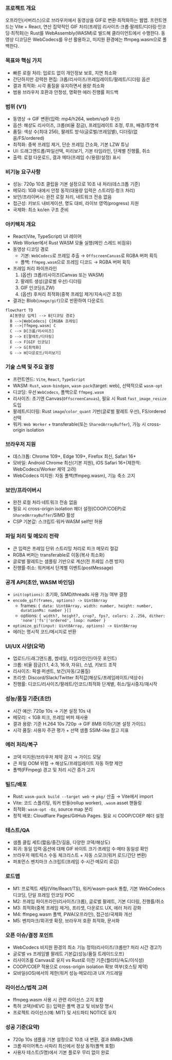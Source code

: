 ### 프로젝트 개요

오프라인(서버리스)으로 브라우저에서 동영상을 GIF로 변환·최적화하는 웹앱. 프런트엔드는 Vite + React, 연산 집약적인 GIF 처리(프레임 리사이즈·크롭·팔레트/디더링·인코딩·최적화)는 Rust를 WebAssembly(WASM)로 빌드해 클라이언트에서 수행한다. 동영상 디코딩은 WebCodecs를 우선 활용하고, 미지원 환경에는 ffmpeg.wasm으로 폴백한다.

### 목표와 핵심 가치

- 빠른 로컬 처리: 업로드 없이 개인정보 보호, 지연 최소화
- 간단하지만 강력한 편집: 크롭/리사이즈/프레임레이트/팔레트/디더링 옵션
- 결과 최적화: 시각 품질을 유지하면서 용량 최소화
- 범용 브라우저 호환과 안정성, 명확한 에러·진행률 피드백

### 범위 (V1)

- 동영상 → GIF 변환(입력: mp4/h264, webm/vp9 우선)
- 옵션: 해상도 리사이즈, 크롭(비율 잠금), 프레임레이트 조정, 루프, 배경/투명색
- 품질: 색상 수(최대 256), 팔레트 방식(글로벌/프레임별), 디더링(없음/FS/ordered)
- 최적화: 중복 프레임 제거, 단순 프레임 간소화, 기본 LZW 튜닝
- UI: 드래그앤드롭/파일선택, 미리보기, 기본 타임라인, 단계별 진행률, 취소
- 출력: 로컬 다운로드, 결과 메타(프레임 수/용량/설정) 표시

### 비기능 요구사항

- 성능: 720p 10초 클립을 기본 설정으로 10초 내 처리(데스크톱 기준)
- 메모리: 1GB 내에서 안정 동작(대용량 입력은 스트리밍·청크 처리)
- 보안/프라이버시: 완전 로컬 처리, 네트워크 전송 없음
- 접근성: 키보드 내비게이션, 명도 대비, 라이브 영역(progress) 지원
- 국제화: 최소 ko/en 구조 준비

### 아키텍처 개요

- React(Vite, TypeScript) UI 레이어
- Web Worker에서 Rust WASM 모듈 실행(메인 스레드 비점유)
- 동영상 디코딩 경로
  - 기본: `WebCodecs`로 프레임 추출 → `OffscreenCanvas`로 RGBA 버퍼 획득
  - 폴백: `ffmpeg.wasm`으로 프레임 디코드 → RGBA 버퍼 획득
- 프레임 처리 파이프라인
  1) (옵션) 크롭/리사이즈(Canvas 또는 WASM)
  2) 팔레트 생성(글로벌 우선)·디더링
  3) GIF 인코딩(LZW)
  4) (옵션) 후처리 최적화(중복 프레임 제거/지속시간 조정)
- 결과는 Blob(`image/gif`)으로 반환하여 다운로드

```mermaid
flowchart TD
  A[동영상 입력] --> B{디코딩 경로}
  B -->|WebCodecs| C[RGBA 프레임]
  B -->|ffmpeg.wasm| C
  C --> D[크롭/리사이즈]
  D --> E[팔레트/디더링]
  E --> F[GIF 인코딩]
  F --> G[최적화]
  G --> H[다운로드/미리보기]
```

### 기술 스택 및 주요 결정

- 프런트엔드: `Vite`, `React`, `TypeScript`
- WASM: `Rust`, `wasm-bindgen`, `wasm-pack`(target: web), 선택적으로 `wasm-opt`
- 디코딩: 우선 `WebCodecs`, 폴백으로 `ffmpeg.wasm`
- 리사이즈: 초기엔 Canvas(`OffscreenCanvas`), 필요 시 Rust `fast_image_resize` 도입
- 팔레트/디더링: Rust `image`/`color_quant` 기반(글로벌 팔레트 우선), FS/ordered 선택
- 워커: `Web Worker` + transferable(또는 `SharedArrayBuffer`), 가능 시 cross-origin isolation

### 브라우저 지원

- 데스크톱: Chrome 109+, Edge 109+, Firefox 최신, Safari 16+
- 모바일: Android Chrome 최신(기본 지원), iOS Safari 16+(제한적: WebCodecs/Worker 제약 고려)
- WebCodecs 미지원: 자동 폴백(ffmpeg.wasm), 기능 축소 고지

### 보안/프라이버시

- 완전 로컬 처리·네트워크 전송 없음
- 필요 시 cross-origin isolation 헤더 설정(COOP/COEP)로 `SharedArrayBuffer`/SIMD 활성
- CSP 기본값: 스크립트·워커·WASM self만 허용

### 파일 처리 및 메모리 전략

- 큰 입력은 프레임 단위 스트리밍 처리로 피크 메모리 절감
- RGBA 버퍼는 transferable로 이동(복사 최소화)
- 글로벌 팔레트는 샘플링 기반으로 계산(전 프레임 스캔 방지)
- 진행률·취소: 워커에서 단계별 이벤트(postMessage)

### 공개 API(초안, WASM 바인딩)

- `init(options)`: 초기화, SIMD/threads 사용 가능 여부 결정
- `encode_gif(frames, options) -> Uint8Array`
  - frames: `{ data: Uint8Array, width: number, height: number, durationMs: number }[]`
  - options: `{ width?, height?, crop?, fps?, colors: 2..256, dither: 'none'|'fs'|'ordered', loop: number }`
- `optimize_gif(input: Uint8Array, options) -> Uint8Array`
- 에러는 명시적 코드/메시지로 반환

### UI/UX 사양(요약)

- 업로드/드래그앤드롭, 썸네일, 타임라인(인/아웃 포인트)
- 크롭: 비율 잠금(1:1, 4:3, 16:9, 자유), 스냅, 키보드 조작
- 리사이즈: 픽셀·퍼센트, 보간(자동/고품질)
- 프리셋: Discord/Slack/Twitter 최적값(해상도/프레임레이트/색상수)
- 진행률: 디코드/리사이즈/팔레트/인코드/최적화 단계별, 취소/일시중지/재시작

### 성능/품질 기준(초안)

- 시간 예산: 720p 10s → 기본 설정 10s 내
- 메모리: < 1GB 피크, 프레임 버퍼 재사용
- 결과 용량: 기준 H.264 10s 720p → GIF 8MB 이하(기본 설정 가이드)
- 시각 품질: 사용자 주관 평가 + 선택 샘플 SSIM-like 참고 지표

### 에러 처리/복구

- 코덱 미지원/브라우저 제약 감지 → 가이드 모달
- 큰 파일 OOM 위험 → 해상도/프레임레이트 자동 하향 제안
- 폴백(FFmpeg) 경고 및 처리 시간 증가 고지

### 빌드/배포

- Rust: `wasm-pack build --target web` → `pkg/` 산출 → Vite에서 import
- Vite: 코드 스플리팅, 워커 번들(rollup worker), `.wasm` asset 핸들링
- 최적화: `wasm-opt -Oz`, source map 분리
- 정적 배포: Cloudflare Pages/GitHub Pages. 필요 시 COOP/COEP 헤더 설정

### 테스트/QA

- 샘플 클립 세트(짧음/중간/길음, 다양한 코덱/해상도)
- 회귀: 동일 입력·옵션에 대해 GIF 바이트 크기·프레임 수·메타 동일성 확인
- 브라우저 매트릭스 수동 체크리스트 + 자동 스모크(워커 로드/간단 변환)
- 퍼포먼스 벤치마크 스크립트(프레임 수·시간·메모리 로깅)

### 로드맵

- M1: 프로젝트 세팅(Vite/React/TS), 워커/wasm-pack 통합, 기본 WebCodecs 디코딩, 단일 프레임 인코딩 POC
- M2: 프레임 파이프라인(리사이즈/크롭), 글로벌 팔레트, 기본 디더링, 진행률/취소
- M3: 최적화(중복 프레임 제거), 프리셋, 다운로드 UX, 에러 처리 강화
- M4: ffmpeg.wasm 폴백, PWA(오프라인), 접근성/국제화 개선
- M5: 벤치마크/회귀셋 확장, 브라우저 호환 최적화, 문서화

### 오픈 이슈/결정 포인트

- WebCodecs 비지원 환경의 최소 기능 정의(리사이즈/크롭만? 처리 시간 경고?)
- 글로벌 vs 프레임별 팔레트 기본값(성능/품질 트레이드오프)
- 리사이즈를 Canvas로 유지 vs Rust로 이전 기준(퀄리티/속도/이식성)
- COOP/COEP 적용으로 cross-origin isolation 확보 여부(호스팅 제약)
- 모바일(iOS)에서의 제한(워커 성능·메모리)과 UX 가드레일

### 라이선스/법적 고려

- ffmpeg.wasm 사용 시 관련 라이선스 고지 포함
- 특허 코덱(HEVC 등) 입력은 폴백 경고 및 비보장 명시
- 프로젝트 라이선스(예: MIT) 및 서드파티 NOTICE 유지

### 성공 기준(요약)

- 720p 10s 샘플을 기본 설정으로 10초 내 변환, 결과 8MB±2MB
- 크롬·파이어폭스·사파리 최신에서 정상 동작(폴백 포함)
- 사용자 테스트(5명)에서 기본 플로우 무리 없이 완료


